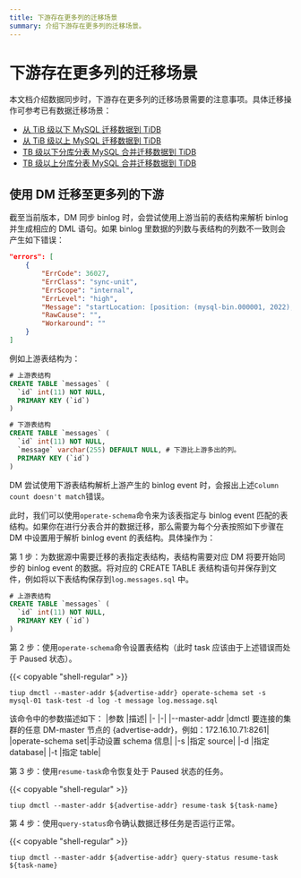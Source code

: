 ```yaml
---
title: 下游存在更多列的迁移场景
summary: 介绍下游存在更多列的迁移场景。
---
```


# 下游存在更多列的迁移场景

本文档介绍数据同步时，下游存在更多列的迁移场景需要的注意事项。具体迁移操作可参考已有数据迁移场景：

- [从 TiB 级以下 MySQL 迁移数据到 TiDB](/data-migration/migrate-mysql-tidb-less-tb.md)
- [从 TiB 级以上 MySQL 迁移数据到 TiDB](/data-migration/migrate-mysql-tidb-above-tb.md)
- [TB 级以下分库分表 MySQL 合并迁移数据到 TiDB](/data-migration/migrate-shared-mysql-tidb-less-tb.md)
- [TB 级以上分库分表 MySQL 合并迁移数据到 TiDB](/data-migration/migrate-shared-mysql-tidb-above-tb.md)

## 使用 DM 迁移至更多列的下游

截至当前版本，DM 同步 binlog 时，会尝试使用上游当前的表结构来解析 binlog 并生成相应的 DML 语句。如果 binlog 里数据的列数与表结构的列数不一致则会产生如下错误：

```json
"errors": [
    {
        "ErrCode": 36027,
        "ErrClass": "sync-unit",
        "ErrScope": "internal",
        "ErrLevel": "high",
        "Message": "startLocation: [position: (mysql-bin.000001, 2022), gtid-set:09bec856-ba95-11ea-850a-58f2b4af5188:1-9 ], endLocation: [position: (mysql-bin.000001, 2022), gtid-set: 09bec856-ba95-11ea-850a-58f2b4af5188:1-9]: gen insert sqls failed, schema: log, table: messages: Column count doesn't match value count: 3 (columns) vs 2 (values)",
        "RawCause": "",
        "Workaround": ""
    }
]
```

例如上游表结构为：

```sql
# 上游表结构
CREATE TABLE `messages` (
  `id` int(11) NOT NULL,
  PRIMARY KEY (`id`)
)

# 下游表结构
CREATE TABLE `messages` (
  `id` int(11) NOT NULL,
  `message` varchar(255) DEFAULT NULL, # 下游比上游多出的列。
  PRIMARY KEY (`id`)
)
```

DM 尝试使用下游表结构解析上游产生的 binlog event 时，会报出上述`Column count doesn't match`错误。

此时，我们可以使用`operate-schema`命令来为该表指定与 binlog event 匹配的表结构。如果你在进行分表合并的数据迁移，那么需要为每个分表按照如下步骤在 DM 中设置用于解析 binlog event 的表结构。具体操作为：

第 1 步：为数据源中需要迁移的表指定表结构，表结构需要对应 DM 将要开始同步的 binlog event 的数据。将对应的 CREATE TABLE 表结构语句并保存到文件，例如将以下表结构保存到`log.messages.sql` 中。

```sql
# 上游表结构
CREATE TABLE `messages` (
  `id` int(11) NOT NULL,
  PRIMARY KEY (`id`)
)
```

第 2 步：使用`operate-schema`命令设置表结构（此时 task 应该由于上述错误而处于 Paused 状态）。

{{< copyable "shell-regular" >}}

```
tiup dmctl --master-addr ${advertise-addr} operate-schema set -s mysql-01 task-test -d log -t message log.message.sql
```

该命令中的参数描述如下：
|参数           |描述|
|-              |-|
|--master-addr  |dmctl 要连接的集群的任意 DM-master 节点的 {advertise-addr}，例如：172.16.10.71:8261|
|operate-schema set|手动设置 schema 信息|
|-s             |指定 source|
|-d             |指定 database|
|-t             |指定 table|

第 3 步：使用`resume-task`命令恢复处于 Paused 状态的任务。

{{< copyable "shell-regular" >}}

```
tiup dmctl --master-addr ${advertise-addr} resume-task ${task-name}
```

第 4 步：使用`query-status`命令确认数据迁移任务是否运行正常。

{{< copyable "shell-regular" >}}

```
tiup dmctl --master-addr ${advertise-addr} query-status resume-task ${task-name}
```
